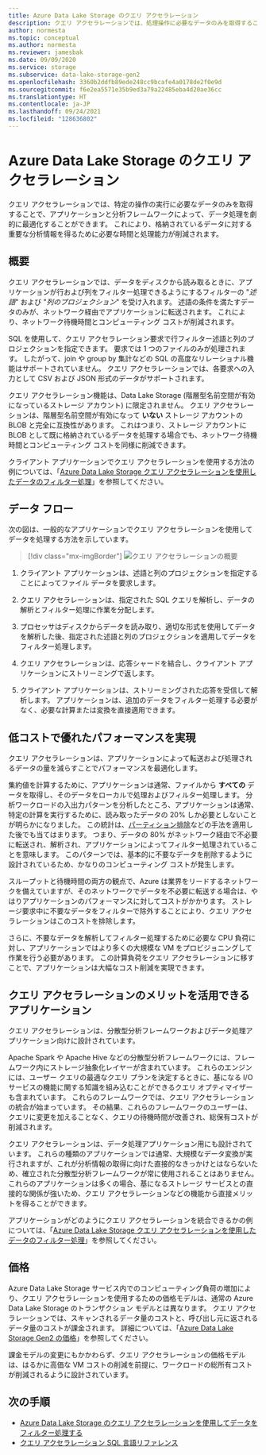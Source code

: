 ```yaml
---
title: Azure Data Lake Storage のクエリ アクセラレーション
description: クエリ アクセラレーションでは、処理操作に必要なデータのみを取得することで、アプリケーションと分析フレームワークによって、データ処理を劇的に最適化することができます。
author: normesta
ms.topic: conceptual
ms.author: normesta
ms.reviewer: jamesbak
ms.date: 09/09/2020
ms.service: storage
ms.subservice: data-lake-storage-gen2
ms.openlocfilehash: 3360b2ddfb89ede248cc9bcafe4a0178de2f0e9d
ms.sourcegitcommit: f6e2ea5571e35b9ed3a79a22485eba4d20ae36cc
ms.translationtype: HT
ms.contentlocale: ja-JP
ms.lasthandoff: 09/24/2021
ms.locfileid: "128636802"
---
```

# <a name="azure-data-lake-storage-query-acceleration"></a>Azure Data Lake Storage のクエリ アクセラレーション

クエリ アクセラレーションでは、特定の操作の実行に必要なデータのみを取得することで、アプリケーションと分析フレームワークによって、データ処理を劇的に最適化することができます。 これにより、格納されているデータに対する重要な分析情報を得るために必要な時間と処理能力が削減されます。

## <a name="overview"></a>概要

クエリ アクセラレーションでは、データをディスクから読み取るときに、アプリケーションが行および列をフィルター処理できるようにするフィルターの "*述語*" および "*列のプロジェクション*" を受け入れます。 述語の条件を満たすデータのみが、ネットワーク経由でアプリケーションに転送されます。 これにより、ネットワーク待機時間とコンピューティング コストが削減されます。

SQL を使用して、クエリ アクセラレーション要求で行フィルター述語と列のプロジェクションを指定できます。 要求では 1 つのファイルのみが処理されます。 したがって、join や group by 集計などの SQL の高度なリレーショナル機能はサポートされていません。 クエリ アクセラレーションでは、各要求への入力として CSV および JSON 形式のデータがサポートされます。

クエリ アクセラレーション機能は、Data Lake Storage (階層型名前空間が有効になっているストレージ アカウント) に限定されません。 クエリ アクセラレーションは、階層型名前空間が有効になって **いない** ストレージ アカウントの BLOB と完全に互換性があります。 これはつまり、ストレージ アカウントに BLOB として既に格納されているデータを処理する場合でも、ネットワーク待機時間とコンピューティング コストを同様に削減できます。

クライアント アプリケーションでクエリ アクセラレーションを使用する方法の例については、「[Azure Data Lake Storage クエリ アクセラレーションを使用したデータのフィルター処理](data-lake-storage-query-acceleration-how-to.md)」を参照してください。

## <a name="data-flow"></a>データ フロー

次の図は、一般的なアプリケーションでクエリ アクセラレーションを使用してデータを処理する方法を示しています。

> [!div class="mx-imgBorder"]
> ![クエリ アクセラレーションの概要](./media/data-lake-storage-query-acceleration/query-acceleration.png)

1. クライアント アプリケーションは、述語と列のプロジェクションを指定することによってファイル データを要求します。

2. クエリ アクセラレーションは、指定された SQL クエリを解析し、データの解析とフィルター処理に作業を分配します。

3. プロセッサはディスクからデータを読み取り、適切な形式を使用してデータを解析した後、指定された述語と列のプロジェクションを適用してデータをフィルター処理します。

4. クエリ アクセラレーションは、応答シャードを結合し、クライアント アプリケーションにストリーミングで返します。

5. クライアント アプリケーションは、ストリーミングされた応答を受信して解析します。 アプリケーションは、追加のデータをフィルター処理する必要がなく、必要な計算または変換を直接適用できます。

## <a name="better-performance-at-a-lower-cost"></a>低コストで優れたパフォーマンスを実現

クエリ アクセラレーションは、アプリケーションによって転送および処理されるデータの量を減らすことでパフォーマンスを最適化します。

集約値を計算するために、アプリケーションは通常、ファイルから **すべての** データを取得し、そのデータをローカルで処理およびフィルター処理します。 分析ワークロードの入出力パターンを分析したところ、アプリケーションは通常、特定の計算を実行するために、読み取ったデータの 20% しか必要としないことが明らかになりました。 この統計は、[パーティション排除](../../hdinsight/hdinsight-hadoop-optimize-hive-query.md#hive-partitioning)などの手法を適用した後でも当てはまります。 つまり、データの 80% がネットワーク経由で不必要に転送され、解析され、アプリケーションによってフィルター処理されていることを意味します。 このパターンでは、基本的に不要なデータを削除するように設計されているため、かなりのコンピューティング コストが発生します。

スループットと待機時間の両方の観点で、Azure は業界をリードするネットワークを備えていますが、そのネットワークでデータを不必要に転送する場合は、やはりアプリケーションのパフォーマンスに対してコストがかかります。 ストレージ要求中に不要なデータをフィルターで除外することにより、クエリ アクセラレーションはこのコストを排除します。

さらに、不要なデータを解析してフィルター処理するために必要な CPU 負荷に対し、アプリケーションではより多くの大規模な VM をプロビジョニングして作業を行う必要があります。 この計算負荷をクエリ アクセラレーションに移すことで、アプリケーションは大幅なコスト削減を実現できます。

## <a name="applications-that-can-benefit-from-query-acceleration"></a>クエリ アクセラレーションのメリットを活用できるアプリケーション

クエリ アクセラレーションは、分散型分析フレームワークおよびデータ処理アプリケーション向けに設計されています。

Apache Spark や Apache Hive などの分散型分析フレームワークには、フレームワーク内にストレージ抽象化レイヤーが含まれています。 これらのエンジンには、ユーザー クエリの最適なクエリ プランを決定するときに、基になる I/O サービスの機能に関する知識を組み込むことができるクエリ オプティマイザーも含まれています。 これらのフレームワークでは、クエリ アクセラレーションの統合が始まっています。 その結果、これらのフレームワークのユーザーは、クエリに変更を加えることなく、クエリの待機時間が改善され、総保有コストが削減されます。

クエリ アクセラレーションは、データ処理アプリケーション用にも設計されています。 これらの種類のアプリケーションでは通常、大規模なデータ変換が実行されますが、これが分析情報の取得に向けた直接的なきっかけとはならないため、確立された分散型分析フレームワークが常に使用されることはありません。 これらのアプリケーションは多くの場合、基になるストレージ サービスとの直接的な関係が強いため、クエリ アクセラレーションなどの機能から直接メリットを得ることができます。

アプリケーションがどのようにクエリ アクセラレーションを統合できるかの例については、「[Azure Data Lake Storage クエリ アクセラレーションを使用したデータのフィルター処理](data-lake-storage-query-acceleration-how-to.md)」を参照してください。

## <a name="pricing"></a>価格

Azure Data Lake Storage サービス内でのコンピューティング負荷の増加により、クエリ アクセラレーションを使用するための価格モデルは、通常の Azure Data Lake Storage のトランザクション モデルとは異なります。 クエリ アクセラレーションでは、スキャンされるデータ量のコストと、呼び出し元に返されるデータ量のコストが課金されます。 詳細については、「[Azure Data Lake Storage Gen2 の価格](https://azure.microsoft.com/pricing/details/storage/data-lake/)」を参照してください。

課金モデルの変更にもかかわらず、クエリ アクセラレーションの価格モデルは、はるかに高価な VM コストの削減を前提に、ワークロードの総所有コストが削減されるように設計されています。

## <a name="next-steps"></a>次の手順

- [Azure Data Lake Storage のクエリ アクセラレーションを使用してデータをフィルター処理する](data-lake-storage-query-acceleration-how-to.md)
- [クエリ アクセラレーション SQL 言語リファレンス](query-acceleration-sql-reference.md)
